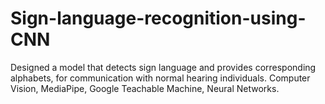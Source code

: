 # Sign-language-recognition-using-CNN
Designed a model that detects sign language and provides corresponding alphabets, for communication with normal hearing individuals. Computer Vision, MediaPipe, Google Teachable Machine, Neural Networks.
